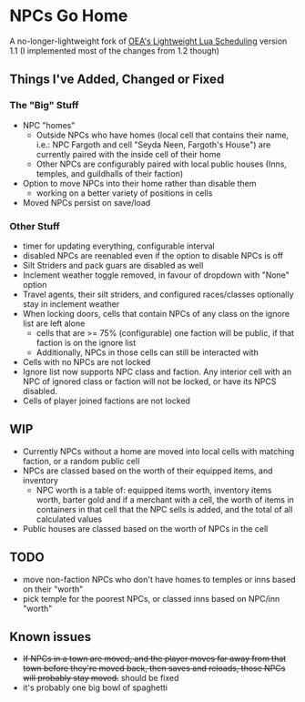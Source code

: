# NPCs Go Home #

A no-longer-lightweight fork of [OEA's Lightweight Lua Scheduling](https://www.nexusmods.com/morrowind/mods/48584) version 1.1 (I implemented most of the changes from 1.2 though)

## Things I've Added, Changed or Fixed ##

### The "Big" Stuff ###

- NPC "homes"
  - Outside NPCs who have homes (local cell that contains their name, i.e.: NPC Fargoth and cell "Seyda Neen, Fargoth's House") are currently paired with the inside cell of their home
  - Other NPCs are configurably paired with local public houses (Inns, temples, and guildhalls of their faction)
- Option to move NPCs into their home rather than disable them
    - working on a better variety of positions in cells
- Moved NPCs persist on save/load

### Other Stuff ###

- timer for updating everything, configurable interval
- disabled NPCs are reenabled even if the option to disable NPCs is off
- Silt Striders and pack guars are disabled as well
- Inclement weather toggle removed, in favour of dropdown with "None" option
- Travel agents, their silt striders, and configured races/classes optionally stay in inclement weather
- When locking doors, cells that contain NPCs of any class on the ignore list are left alone
  - cells that are >= 75% (configurable) one faction will be public, if that faction is on the ignore list
  - Additionally, NPCs in those cells can still be interacted with
- Cells with no NPCs are not locked
- Ignore list now supports NPC class and faction. Any interior cell with an NPC of
  ignored class or faction will not be locked, or have its NPCS disabled.
- Cells of player joined factions are not locked

## WIP ##

- Currently NPCs without a home are moved into local cells with matching faction, or a random public cell
- NPCs are classed based on the worth of their equipped items, and inventory
  - NPC worth is a table of: equipped items worth, inventory items worth, barter
    gold and if a merchant with a cell, the worth of items in containers in that
    cell that the NPC sells is added, and the total of all calculated values
- Public houses are classed based on the worth of NPCs in the cell

## TODO ##

- move non-faction NPCs who don't have homes to temples or inns based on their "worth"
- pick temple for the poorest NPCs, or classed inns based on NPC/inn "worth"

## Known issues ##

- ~~If NPCs in a town are moved, and the player moves far away from that town before they're moved back, then
  saves and reloads, those NPCs will probably stay moved.~~ should be fixed
- it's probably one big bowl of spaghetti
